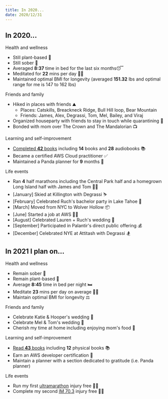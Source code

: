 ```yaml
---
title: In 2020...
date: 2020/12/31
---
```


## In 2020...

Health and wellness
- Still plant-based 🍌
- Still sober 🍻
- Averaged **8:37** time in bed for the last six months😴
- Meditated for **22** mins per day 🧘‍♂️
- Maintained optimal BMI for longevity (averaged **151.32** lbs and optimal range for me is 147 to 162 lbs)

Friends and family
- Hiked in places with friends ⛰
	- Places: Catskills, Breackneck Ridge, Bull Hill loop, Bear Mountain
	- Friends: James, Alex, Degrassi, Tom, Mel, Bailey, and Viraj
- Organized houseparty with friends to stay in touch while quarantining 🎉
- Bonded with mom over The Crown and The Mandalorian 📺

Learning and self-improvement
- [Completed **42** books](https://www.goodreads.com/user_challenges/20074355) including **14** books and **28** audiobooks 📚
- Became a certified AWS Cloud practitioner ✅
- Maintained a Panda planner for **9** months 🙏

Life events
- Ran **4** half marathons including the Central Park half and a homegrown Long Island half with James and Tom 🏃‍♂️
- [January] Skied at Killington with Degrassi ⛷
- [February] Celebrated Ruch's bachelor party in Lake Tahoe 🍾
- [March] Moved from NYC to Wolver Hollow 📦
- [June] Started a job at AWS 👩‍💻
- [August] Celebrated Lauren \+ Ruch's wedding  💒
- [September] Participated in Palantir's direct public offering 💰
- [December] Celebrated NYE at Attitash with Degrassi 🏂

## In 2021 I plan on...

Health and wellness
- Remain sober 🥂
- Remain plant-based 🥗
- Average **8:45** time in bed per night 🛏
- Meditate **23** mins per day on average 🧘‍♂️
- Maintain optimal BMI for longevity ⚖️

Friends and family
- Celebrate Katie & Hooper's wedding 👰
- Celebrate Mel & Tom's wedding 🤵
- Cherish my time at home including enjoying mom's food 🌯

Learning and self-improvement
- [Read **43** books](https://www.goodreads.com/user_challenges/26348837) including **12** physical books 📚
- Earn an AWS developer certification 📝
- Maintain a planner with a section dedicated to gratitude (i.e. Panda planner)

Life events
- Run my first [ultramarathon](https://ultrasignup.com/register.aspx?did=71238) injury free 🏃‍♂️
- Complete my second [IM 70.3](https://www.ironman.com/im703-musselman) injury free 🏊‍♂️
